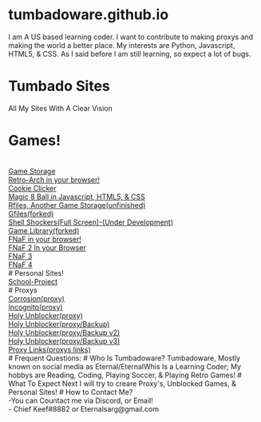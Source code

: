 # tumbadoware.github.io
 I am A US based learning coder. I want to contribute to making proxys and making the world a better place.
My interests are Python, Javascript, HTML5, & CSS. As I said before I am still learning, so expect a lot of bugs.

# Tumbado Sites
All My Sites With A Clear Vision
# Games!
<br>
<a href="https://tumbadoware.github.io/Eternals-Sites/">Game Storage</a>
<br>
<a href="https://tumbadoware.github.io/webretro/">Retro-Arch in your browser!</a>
<br>
<a href="https://tumbadoware.github.io/Cookie-Clicker-Source-Code/">Cookie Clicker</a>
<br>
<a href="https://tumbadoware.github.io/magic8ball/">Magic 8 Ball in Javascript, HTML5, & CSS</a>
<br>
<a href="https://tumbadoware.github.io/rfiles/">Rfiles, Another Game Storage(unfinished)</a>
<br>
<a href="https://tumbadoware.github.io/gfiles/">Gfiles(forked)</a>
<br>
<a href="https://tumbadoware.github.io/shellshockers/">Shell Shockers(Full Screen)-(Under Development)</a>
<br>
<a href="https://tumbadoware.github.io/250/">Game Library(forked)</a>
<br>
<a href="https://tumbadoware.github.io/FNAF-HTML5/">FNaF in your browser!</a>
<br>
<a href="https://tumbadoware.github.io/fnaf2test/">FNaF 2 In your Browser</a>
<br>
<a href="https://tumbadoware.github.io/fnaf3/">FNaF 3</a>
<br>
<a href="https://scratch.mit.edu/projects/636958026/fullscreen/">FNaF 4</a>
<br>
# Personal Sites!
<br>
<a href="https://tumbadoware.github.io/downfall/">School-Project</a>
<br>
# Proxys
<br>
<a href="https://kanyesliving.herokuapp.com">Corrosion(proxy)</a>
<br>
<a href="https://twerk4me.herokuapp.com/">Incognito(proxy)</a>
<br>
<a href="https://gtups.herokuapp.com/?q">Holy Unblocker(proxy)</a>
<br>
<a href="https://lerepos.herokuapp.com/?q">Holy Unblocker(proxy/Backup)</a>
<br>
<a href="https://trueman.herokuapp.com/?q">Holy Unblocker(proxy/Backup v2)</a>
<br>
<a href="https://turlp.herokuapp.com/?q">Holy Unblocker(proxy/Backup v3)</a>
<br>
<a href="https://tumbadoware.github.io/unrestrict/">Proxy Links(proxys links)</a>
<br>
# Frequent Questions:
# Who Is Tumbadoware?
 Tumbadoware, Mostly known on social media as Eternal/EternalWhis Is a Learning Coder; My hobbys are Reading, Coding, Playing Soccer, & Playing Retro Games!
# What To Expect Next
 I will try to creare Proxy's, Unblocked Games, &  Personal Sites!
 # How to Contact Me?
<br>
 -You can Countact me via Discord, or Email!
<br>
- Chief Keef#8882 or Eternalsarg@gmail.com
<!--
This form is to provide a platform for anonymus feedback from the team to leads. 

Question is optional, it can be used to kickstart the conversation or feedback. 

All the suggestions go directly to the leads. 
-->
<div class="container">  
  <form id="suggestion_box" action="" method="post">
    <h3>Suggestion box</h3>
    <h4>Question of the month:</h4>
    <p>Here comes the question</p>
    <h5>Or general improvement ideas</h5>
    <fieldset>
      <textarea placeholder="Suggestion" tabindex="5" name="suggestion_text" required></textarea>
    </fieldset>
    <fieldset>
      <button name="submit" type="submit" id="suggestion_box" data-submit="...Sending" value="text to send">Submit</button>
    </fieldset>
  </form>
</div>
